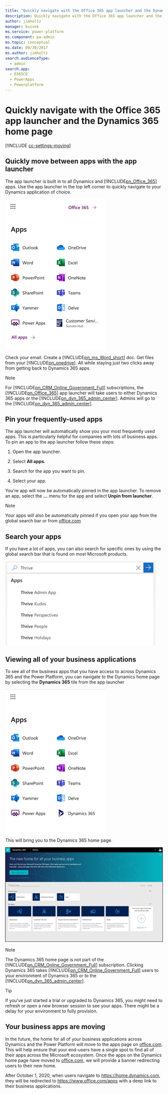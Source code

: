 ```yaml
---
title: "Quickly navigate with the Office 365 app launcher and the Dynamics 365 home page  | MicrosoftDocs"
description: Quickly navigate with the Office 365 app launcher and the Dynamics 365 home page
author: jimholtz
manager: kvivek
ms.service: power-platform
ms.component: pa-admin
ms.topic: conceptual
ms.date: 09/30/2017
ms.author: jimholtz
search.audienceType: 
  - admin
search.app: 
  - D365CE
  - PowerApps
  - Powerplatform
---
```

# Quickly navigate with the Office 365 app launcher and the Dynamics 365 home page

[!INCLUDE [cc-settings-moving](../includes/cc-settings-moving.md)] 
  
<a name="BKMK_AppLauncher"></a>   
## Quickly move between apps with the app launcher  
 The app launcher is built in to all Dynamics and [!INCLUDE[pn_Office_365](../includes/pn-office-365.md)] apps. Use the app launcher in the top left corner to quickly navigate to your Dynamics application of choice.  
  
 ![Office 365 app launcher](../admin/media/new-office-365-app-launcher.png "Office 365 app launcher")  
  
 Check your email.  Create  a [!INCLUDE[pn_ms_Word_short](../includes/pn-ms-word-short.md)] doc. Get files from your [!INCLUDE[pn_onedrive](../includes/pn-onedrive.md)].  All while staying just two clicks away from getting back to Dynamics 365 apps.  
  
> [!NOTE]
>  For [!INCLUDE[pn_CRM_Online_Government_Full](../includes/pn-crm-online-government-full.md)] subscriptions, the [!INCLUDE[pn_Office_365](../includes/pn-office-365.md)] app launcher will take users to either Dynamics 365 apps or the [!INCLUDE[pn_dyn_365_admin_center](../includes/pn-dyn-365-admin-center.md)]. Admins will go to the [!INCLUDE[pn_dyn_365_admin_center](../includes/pn-dyn-365-admin-center.md)].  

  
<a name="BKMK_PinApps"></a>   
## Pin your frequently-used apps 
The app launcher will automatically show you your most frequently used apps. This is particularly helpful for companies with lots of business apps. To pin an app to the app launcher follow these steps:
  
1. Open the app launcher.

1. Select **All apps**.

1. Search for the app you want to pin.

1. Select your app.
  
You're app will now be automatically pinned in the app launcher. To remove an app, select the **...** menu for the app and select **Unpin from launcher**.

> [!NOTE]
>  Your apps will also be automatically pinned if you open your app from the global search bar or from  [office.com](https://office.com)   


  
<a name="BKMK_SearchApps"></a>   
## Search your apps 
 If you have a lot of apps, you can also search for specific ones by using the global search bar that is found on most Microsoft products.
  
 ![Search for Dynamics 365 apps](../admin/media/search-dynamics-365-apps.png "Search for Dynamics 365 apps")  


<a name="BKMK_IntroD365HomePage"></a>   
## Viewing all of your business applications  

To see all of the business apps that you have access to across Dynamics 365 and the Power Platform, you can navigate to the Dynamics home page by selecting the **Dynamics 365** tile from the app launcher  
  
 ![Dynamics 365 apps tile on the Office 365 app launcher](../admin/media/select-dynamics-365-app-launcher.png "Dynamics 365 apps tile on the Office 365 app launcher")  
  
 This will bring you to the Dynamics 365 home page.  
  
 ![Dynamics 365 home page](../admin/media/dynamics-365-home-page.png "Dynamics 365 home page")  


> [!NOTE]
>  The Dynamics 365 home page is not part of the [!INCLUDE[pn_CRM_Online_Government_Full](../includes/pn-crm-online-government-full.md)] subscription. Clicking Dynamics 365 takes [!INCLUDE[pn_CRM_Online_Government_Full](../includes/pn-crm-online-government-full.md)] users to your environment of Dynamics 365 or to the [!INCLUDE[pn_dyn_365_admin_center](../includes/pn-dyn-365-admin-center.md)].  
  
  
> [!TIP]
>  If you've just started a trial or upgraded to Dynamics 365, you might need to refresh or open a new browser session to see your apps. There might be a delay for your environment to fully provision.  
  

## Your business apps are moving
In the future, the home for all of your business applications across Dynamics and the Power Platform will move to the apps page on [office.com](https://office.com/apps).
This will help ensure that your end-users have a single spot to find all of their apps across the Microsoft ecosystem. Once the apps on the Dynamics home page have
moved to [office.com](https://office.com/apps), we will provide a banner redirecting users to their new home.

After October 1, 2020, when users navigate to https://home.dynamics.com, they will be redirected to https://www.office.com/apps with a deep link to their business applications.
  

